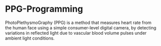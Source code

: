 # PPG-Programming
PhotoPlethysmoGraphy (PPG) is a method that measures heart rate from the human face using a simple consumer-level digital camera, by detecting variations in reflected light due to vascular blood volume pulses under ambient light conditions.
